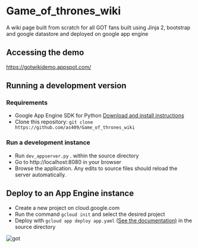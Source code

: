 # Game_of_thrones_wiki
A wiki page built from scratch for all GOT fans built using Jinja 2, bootstrap and google datastore and deployed on google app engine

## Accessing the demo<br /> 
https://gotwikidemo.appspot.com/


## Running a development version

### Requirements

- Google App Engine SDK for Python <a href="https://cloud.google.com/appengine/downloads#Google_App_Engine_SDK_for_Python">Download and install instructions</a>
- Clone this repository: ``` git clone https://github.com/as409/Game_of_thrones_wiki ```
 
 
 
### Run a development instance

- Run ```dev_appserver.py``` . within the source directory
- Go to http://localhost:8080 in your browser
- Browse the application. Any edits to source files should reload the server automatically.

## Deploy to an App Engine instance

- Create a new project on cloud.google.com
- Run the command ``` gcloud init ``` and select the desired project
- Deploy with ``` gcloud app deploy app.yaml ``` (<a href="https://cloud.google.com/sdk/gcloud/reference/app/deploy">See the documentation)</a> in the source directory

![got](https://user-images.githubusercontent.com/17767383/29632899-038f3816-8862-11e7-9dbd-f80a4941260c.png)
